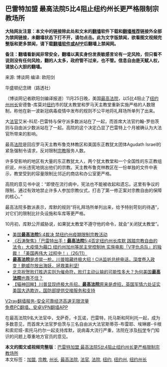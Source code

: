  <h2>巴雷特加盟 最高法院5比4阻止纽约州长更严格限制宗教场所</h2> <p class="notice"><b>大陆网友注意：本文中的链接除此处和文末的<a href="https://github.com/bannedbook/fanqiang" >翻墙</a>软件下载和<a href="https://github.com/killgcd/justmysocks/blob/master/README.md">翻墙推荐</a>链接外全部为禁网链接，未翻墙状态下打不开，请勿点击。此为文字版禁闻，欲看图文视频完整版和更多禁闻，请下载<a href="https://github.com/bannedbook/fanqiang">翻墙软件或APP</a>后翻墙上禁闻网。</p><p>备注：翻墙看新闻非常安全，翻墙以真实身份发表敏感言论有一定风险，但只看不说则没有任何风险，翻的人太多，政府管不过来，也不管。信息自由是天赋人权，请放心大胆的翻墙。</b></p>  <div class="entry"> <p>来源:&nbsp;博谈网                      编译:&nbsp;欧阳剑                                                 </p> <p>华盛顿纪念碑（路透社）</p> <p>（博谈网记者欧阳剑编译报道）11月25日晚，美国<a href="https://www.bannedbook.org/bnews/tag/%e6%9c%80%e9%ab%98%e6%b3%95%e9%99%a2/" class="st_tag internal_tag" rel="tag" title="标签 最高法院 下的日志">最高法院</a>，以5比4阻止了<a href="https://www.bannedbook.org/bnews/tag/%E7%BA%BD%E7%BA%A6%E5%B7%9E/" class="st_tag internal_tag" rel="tag" title="标签 纽约州 下的日志">纽约州</a><a href="https://www.bannedbook.org/bnews/tag/%E5%B7%9E%E9%95%BF/" class="st_tag internal_tag" rel="tag" title="标签 州长 下的日志">州长</a>安德鲁-库莫对<a href="https://www.bannedbook.org/bnews/tag/%e7%ba%bd%e7%ba%a6/" class="st_tag internal_tag" rel="tag" title="标签 纽约 下的日志">纽约</a>市的犹太教堂和罗马天主教堂重新实施严格的人数限制，称他在新一波新冠病毒疫情中发布的规则不公平地将礼拜场所单列了出来。</p>  <p>大<a href="https://www.bannedbook.org/bnews/tag/%E6%B3%95%E5%AE%98/" class="st_tag internal_tag" rel="tag" title="标签 法官 下的日志">法官</a>艾米-科尼-巴雷特与保守派多数派站在了一起，而首席大法官约翰-罗伯茨则与自由派少数派站在了一起。高院的这个决定凸显了巴雷特上个月被确认为大法官所带来的影响。</p> <p>最高<a href="https://www.bannedbook.org/bnews/tag/%e6%b3%95%e9%99%a2/" class="st_tag internal_tag" rel="tag" title="标签 法院 下的日志">法院</a>是回应罗马天主教布鲁克林教区和美国东正教犹太团体Agudath Israel的紧急强制令请求，反对限制<a href="https://www.bannedbook.org/bnews/tag/%e5%ae%97%e6%95%99/" class="st_tag internal_tag" rel="tag" title="标签 宗教 下的日志">宗教</a>服务人数。</p> <p>许多受影响的地区有大量的东正教犹太人，两个犹太教堂和一个全国性的东正教组织说，州长违宪地挑出他们的宗教。天主教布鲁克林教区在一份单独的文件中表示，教堂受到的容量限制比邻近的商店和办公室更严格。</p>  <p>高院的意见书中说：“即使在流行病中，宪法也不能被收起和遗忘。这里有争议的限制，通过有效地禁止许多人参加宗教仪式，打击了第一修正案对宗教自由的保障的核心。”</p> <p>最高法院多数派表示，库默的规则“将礼拜场所单列出来，给予特别苛刻的待遇”，对它们的限制比针灸设施和车库等更严格。</p> <p>10月初，库默公开威胁说，如果犹太教堂不遵守他的命令，就会“关闭犹太教堂”。</p>  <ul class='op-related-articles' title='相关阅读'> <li><a href='https://www.bannedbook.org/bnews/cnnews/20201127/1437711.html' target='_blank'>美国<b>最高法院</b>5:4裁决 禁纽约州疫期限制宗教活动</a></li> <li><a href='https://www.bannedbook.org/bnews/bannedvideo/20201127/1437695.html' target='_blank'>《石涛聚焦》「巴雷特出手！<b>最高法院</b>5:4否定纽约州长库默 践踏宗教自由的法令」大疫情为藉口 纽约州加州等民主党控制地 实施电影「V字仇杀队」的独裁！「美国再伟大 过程中！」（26/11）</a></li> <li><a href='https://www.bannedbook.org/bnews/bannedvideo/20201126/1437242.html' target='_blank'><b>最高法院</b>是虚晃一枪，川普暗藏终极大招！CIA监听总统电话，深度卷入政变！鲍威尔放出海妖，拯救美利坚!</a></li> <li><a href='https://www.bannedbook.org/bnews/bannedvideo/20201126/1437213.html' target='_blank'>北京祝贺败灯胜选实则为催命符，败灯主动认输的可能性多大？为何美国<b>最高法院</b>也靠不住？</a></li> <li><a href='https://www.bannedbook.org/bnews/bannedvideo/20201125/1436999.html' target='_blank'>【猫神回眸】川普显现终极大杀招，<b>最高法院</b>原来是虚招，英国军情六处证实美国大选欺诈，国防部提供交接服务和支持</a></li> </ul> <p class="texttj"> <a href="https://www.bannedbook.org/forum23/topic22702.html" target="_blank">V2ray翻墙服务-安全可靠经济高速无限流量</a><br/> <a href="https://github.com/bannedbook/fanqiang/wiki/%E7%A6%81%E9%97%BB%E7%BD%91%E5%AE%89%E5%8D%93%E7%BF%BB%E5%A2%99%E6%96%B0%E9%97%BBAPP" target="_blank">免费PC翻墙、安卓VPN翻墙APP</a></p><p>在最高法院9名大法官中，戈萨奇，卡瓦诺，巴雷特，托马斯和阿利托一起，成为多数意见，而首席大法官罗伯茨与三名自由派大法官斯蒂芬-布雷耶、埃琳娜-卡根和索尼娅-索托马约尔一起支持库默，说病毒大流行严重，法院在涉及<span class='wp_keywordlink'><a href="https://www.bannedbook.org/forum11/topic309.html" title="禁片：“科学”的棍子" target="_blank">科学</a></span>专门知识的问题上尊重地方官员的意见。</p><a name='sharetosocial'></a>       <div><b>本文的图文或视频完整版</b>：<a href='https://www.bannedbook.org/bnews/cbnews/20201127/1437741.html'>巴雷特加盟 最高法院5比4阻止纽约州长更严格限制宗教场所</a></div>  </div><!--END ENTRY--> <div class="postfooter"> <div>本文标签：<a href="https://www.bannedbook.org/bnews/tag/%E5%8A%A0%E7%9B%9F/" rel="tag">加盟</a>, <a href="https://www.bannedbook.org/bnews/tag/%e5%ae%97%e6%95%99/" rel="tag">宗教</a>, <a href="https://www.bannedbook.org/bnews/tag/%E5%B7%9E%E9%95%BF/" rel="tag">州长</a>, <a href="https://www.bannedbook.org/bnews/tag/%e6%9c%80%e9%ab%98%e6%b3%95%e9%99%a2/" rel="tag">最高法院</a>, <a href="https://www.bannedbook.org/bnews/tag/%E6%B3%95%E5%AE%98/" rel="tag">法官</a>, <a href="https://www.bannedbook.org/bnews/tag/%e6%b3%95%e9%99%a2/" rel="tag">法院</a>, <a href="https://www.bannedbook.org/bnews/tag/%e7%ba%bd%e7%ba%a6/" rel="tag">纽约</a>, <a href="https://www.bannedbook.org/bnews/tag/%E7%BA%BD%E7%BA%A6%E5%B7%9E/" rel="tag">纽约州</a>, <a href="https://www.bannedbook.org/bnews/tag/%e7%ba%bd%e7%ba%a6%e5%b7%9e%e9%95%bf/" rel="tag">纽约州长</a></div>  </div><!--END POSTFOOTER--> 
